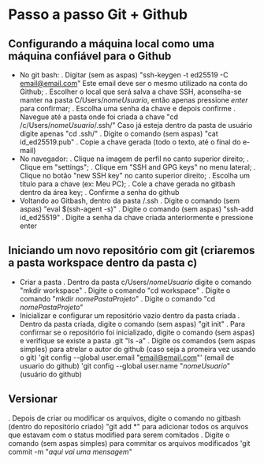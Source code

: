 # Passo a passo Git + Github
## Configurando a máquina local como uma máquina confiável para o Github
* No git bash:
. Digitar (sem as aspas) "ssh-keygen -t ed25519 -C email@email.com" 
	Este email deve ser o mesmo utilizado na conta do Github;
. Escolher o local que será salva a chave SSH, aconselha-se manter na pasta C/Users/_nomeUsuario_, então apenas pressione _enter_ para confirmar;
. Escolha uma senha da chave e depois confirme
. Navegue até a pasta onde foi criada a chave
	"cd /c/Users/_nomeUsuario_/.ssh/"
	Caso já esteja dentro da pasta de usuário digite apenas
	"cd .ssh/"
. Digite o comando (sem aspas) "cat id_ed25519.pub"
. Copie a chave gerada (todo o texto, até o final do e-mail)
* No navegador:
. Clique na imagem de perfil no canto superior direito;
. Clique em "settings";
. Clique em "SSH and GPG keys" no menu lateral;
. Clique no botão "new SSH key" no canto superior direito;
. Escolha um título para a chave (ex: Meu PC);
. Cole a chave gerada no gitbash dentro da área key;
. Confirme a senha do github
* Voltando ao Gitbash, dentro da pasta /.ssh
. Digite o comando (sem aspas)
	"eval $(ssh-agent -s)"
. Digite o comando (sem aspas)
	"ssh-add id_ed25519"
. Digite a senha da chave criada anteriormente e pressione enter

## Iniciando um novo repositório com git (criaremos a pasta workspace dentro da pasta c)
* Criar a pasta
. Dentro da pasta c/Users/_nomeUsuario_ digite o comando 
	"mkdir workspace"
. Digite o comando
	"cd workspace"
. Digite o comando
	"mkdir _nomePastaProjeto_"
. Digite o comando
	"cd _nomePastaProjeto_"
* Inicializar e configurar um repositório vazio dentro da pasta criada
. Dentro da pasta criada, digite o comando (sem aspas)
	"git init"
. Para confirmar se o repositório foi inicializado, digite o comando (sem aspas) e verifique se existe a pasta .git
	"ls -a"
. Digite os comandos (sem aspas simples) para atrelar o autor do github (caso seja a promeira vez usando o git)
	'git config --global user.email "email@email.com"' (email de usuario do github)
	'git config --global user.name "_nomeUsuario_" (usuário do github)

## Versionar
. Depois de criar ou modificar os arquivos, digite o comando no gitbash (dentro do repositório criado)
	"git add *" para adicionar todos os arquivos que estavam com o status modified para serem comitados
. Digite o comando (sem aspas simples) para commitar os arquivos modificados
	'git commit -m "_aqui vai uma mensagem_"
